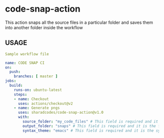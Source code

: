 # code-snap-action

This action snaps all the source files in a particular folder and saves them into another folder inside the workflow

## USAGE
```yml
Sample workflow file

name: CODE SNAP CI
on:
  push:
    branches: [ master ]
jobs:
  build:
    runs-on: ubuntu-latest
    steps:
    - name: Checkout
      uses: actions/checkout@v2
    - name: Generate pngs
      uses: sharadcodes/code-snap-action@v1.0
      with:
        source_folder: "my_code_files" # This field is required and it is the folder which contains the source files.
        output_folder: "snaps" # This field is required and it is the folder which contains the snaps.
        syntax_theme: "emacs" # This field is required and it is the syntax highlighting theme that will be used.
```
